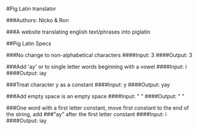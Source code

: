 #Pig Latin translator

###Authors: Nicko & Ron

###A website translating english text/phrases into piglatin

##Pig Latin Specs

###No change to non-alphabetical characters
####Input: 3
####Output: 3

###Add 'ay' or to single letter words beginning with a vowel
####Input: i
####Output: iay

###Treat character y as a constant
####Input: y
####Output: yay

###Add empty space is an empty space
####Input: " "
####Output: " "

###One word with a first letter constant, move first constant to the end of the string, add ###"ay" after the first letter constant
####Input: i
####Output: iay
